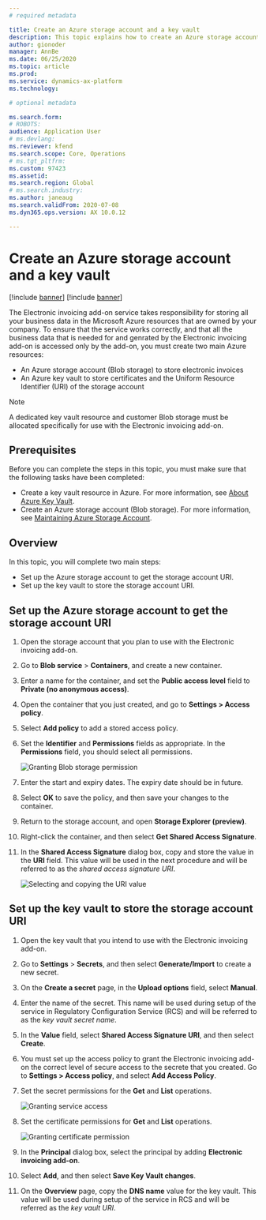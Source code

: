 ```yaml
---
# required metadata

title: Create an Azure storage account and a key vault
description: This topic explains how to create an Azure storage account and key vault. 
author: gionoder
manager: AnnBe
ms.date: 06/25/2020
ms.topic: article
ms.prod: 
ms.service: dynamics-ax-platform
ms.technology: 

# optional metadata

ms.search.form: 
# ROBOTS: 
audience: Application User
# ms.devlang: 
ms.reviewer: kfend
ms.search.scope: Core, Operations
# ms.tgt_pltfrm: 
ms.custom: 97423
ms.assetid: 
ms.search.region: Global
# ms.search.industry: 
ms.author: janeaug
ms.search.validFrom: 2020-07-08
ms.dyn365.ops.version: AX 10.0.12

---
```


# Create an Azure storage account and a key vault

[!include [banner](../includes/banner.md)]
[!include [banner](../includes/preview-banner.md)]


The Electronic invoicing add-on service takes responsibility for storing all your business data in the Microsoft Azure resources that are owned by your company. To ensure that the service works correctly, and that all the business data that is needed for and genrated by the Electronic invoicing add-on is accessed only by the add-on, you must create two main Azure resources:

- An Azure storage account (Blob storage) to store electronic invoices
- An Azure key vault to store certificates and the Uniform Resource Identifier (URI) of the storage account

> [!NOTE]
> A dedicated key vault resource and customer Blob storage must be allocated specifically for use with the Electronic invoicing add-on.

## Prerequisites

Before you can complete the steps in this topic, you must make sure that the following tasks have been completed:

- Create a key vault resource in Azure. For more information, see [About Azure Key Vault](https://docs.microsoft.com/azure/key-vault/general/overview).
- Create an Azure storage account (Blob storage). For more information, see [Maintaining Azure Storage Account](https://docs.microsoft.com/azure/storage/blobs/).

## Overview

In this topic, you will complete two main steps:

- Set up the Azure storage account to get the storage account URI.
- Set up the key vault to store the storage account URI.

## Set up the Azure storage account to get the storage account URI

1. Open the storage account that you plan to use with the Electronic invoicing add-on.
2. Go to **Blob service** \> **Containers**, and create a new container.
3. Enter a name for the container, and set the **Public access level** field to **Private (no anonymous access)**.
4. Open the container that you just created, and go to **Settings \> Access policy**.
5. Select **Add policy** to add a stored access policy.
6. Set the **Identifier** and **Permissions** fields as appropriate. In the **Permissions** field, you should select all permissions.

    ![Granting Blob storage permission](media/e-Invoicing-services-create-azure-resources-grant-blob-permissions.png)

7. Enter the start and expiry dates. The expiry date should be in future.
8. Select **OK** to save the policy, and then save your changes to the container.
9. Return to the storage account, and open **Storage Explorer (preview)**.
10. Right-click the container, and then select **Get Shared Access Signature**.
11. In the **Shared Access Signature** dialog box, copy and store the value in the **URI** field. This value will be used in the next procedure and will be referred to as the *shared access signature URI*.

    ![Selecting and copying the URI value](media/e-Invoicing-services-create-azure-resources-select-and-copy-uri.png)

## Set up the key vault to store the storage account URI

1. Open the key vault that you intend to use with the Electronic invoicing add-on.
2. Go to **Settings** \> **Secrets**, and then select **Generate/Import** to create a new secret.
3. On the **Create a secret** page, in the **Upload options** field, select **Manual**.
4. Enter the name of the secret. This name will be used during setup of the service in Regulatory Configuration Service (RCS) and will be referred to as the *key vault secret name*.
5. In the **Value** field, select **Shared Access Signature URI**, and then select **Create**.
6. You must set up the access policy to grant the Electronic invoicing add-on the correct level of secure access to the secrete that you created. Go to **Settings \> Access policy**, and select **Add Access Policy**.
7. Set the secret permissions for the **Get** and **List** operations.

    ![Granting service access](media/e-Invoicing-services-create-azure-resources-grant-service-access.png)

8. Set the certificate permissions for **Get** and **List** operations.

    ![Granting certificate permission](media/e-Invoicing-services-create-azure-resources-grant-certificate-permission.png)

9. In the **Principal** dialog box, select the principal by adding **Electronic invoicing add-on**.
10. Select **Add**, and then select **Save Key Vault changes**.
11. On the **Overview** page, copy the **DNS name** value for the key vault. This value will be used during setup of the service in RCS and will be referred as the *key vault URI*.
